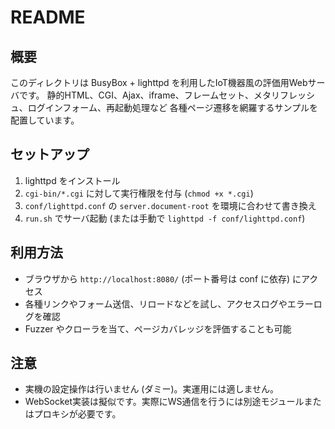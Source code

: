 # README

## 概要
このディレクトリは BusyBox + lighttpd を利用したIoT機器風の評価用Webサーバです。
静的HTML、CGI、Ajax、iframe、フレームセット、メタリフレッシュ、ログインフォーム、再起動処理など
各種ページ遷移を網羅するサンプルを配置しています。

## セットアップ
1. lighttpd をインストール
2. `cgi-bin/*.cgi` に対して実行権限を付与 (`chmod +x *.cgi`)
3. `conf/lighttpd.conf` の `server.document-root` を環境に合わせて書き換え
4. `run.sh` でサーバ起動 (または手動で `lighttpd -f conf/lighttpd.conf`)

## 利用方法
- ブラウザから `http://localhost:8080/` (ポート番号は conf に依存) にアクセス
- 各種リンクやフォーム送信、リロードなどを試し、アクセスログやエラーログを確認
- Fuzzer やクローラを当て、ページカバレッジを評価することも可能

## 注意
- 実機の設定操作は行いません (ダミー)。実運用には適しません。
- WebSocket実装は擬似です。実際にWS通信を行うには別途モジュールまたはプロキシが必要です。
